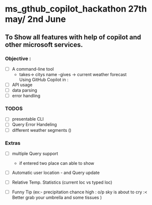 # ms_gthub_copilot_hackathon  27th may/ 2nd June
## To Show all features with help of copilot and other microsoft services.
### Objective : 
- [ ] A command-line tool 
    - takes-> citys name -gives -> current weather forecast  
Using GitHub Copilot in :  
- [ ] API usage  
- [ ] data parsing  
- [ ] error handling

### TODOS
- [ ] presentable CLI   
- [ ] Query Error Handeling 
- [ ] different weather segments ()

### Extras
- [ ] multiple Query support  
    - if entered two place can able to show 
- [ ] Automatic user location - and Query update
- [ ] Relative Temp. Statistics (current loc vs typed loc)
- [ ] Funny Tip (ex:- precipitation chance high : o/p sky is about to cry :< Better grab your umbrella and some tissues )

